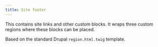 ```yaml
---
title: Site footer
---
```

This contains site links and other custom blocks. It wraps three custom regions where these blocks can be placed.

Based on the standard Drupal `region.html.twig` template.
